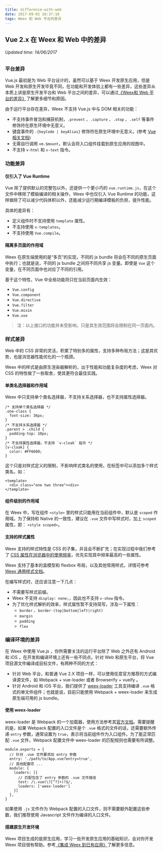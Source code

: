```yaml
---
title: difference-with-web
date: 2017-09-01 16:37:10
tags: Weex 和 Web 平台的差异
---
```


## Vue 2.x 在 Weex 和 Web 中的差异
###### Updated time: 14/06/2017

### 平台差异
Vue.js 最初是为 Web 平台设计的，虽然可以基于 Weex 开发原生应用，但是 Web 开发和原生开发毕竟不同，在功能和开发体验上都有一些差异，这些差异从本质上讲是原生开发平台和 Web 平台之间的差异，可以通过[《Weex和 Web 平台的差异》](http://weex.apache.org/cn/references/platform-difference.html)了解更多细节和原因。

由于运行平台存在差异，Weex 不支持 Vue.js 中与 DOM 相关的功能：

* 不支持事件冒泡和捕获机制，`.prevent` 、`.capture` 、`.stop` 、`.self` 等事件修饰符在原生环境中无意义。
* 键盘事件的 `.{keyCode | keyAlias}` 修饰符在原生环境中无意义。(参考 [Vue 相关文档](https://cn.vuejs.org/v2/guide/events.html#按键修饰符))
* 无需自行调用 `vm.$mount`，默认会将入口组件挂载到原生应用的视图中。
* 不支持 `v-html` 和 `v-text` 指令。

### 功能差异

#### 仅引入了 Vue Runtime
Vue 除了提供默认的完整包以外，还提供一个更小巧的 `vue.runtime.js`，在这个文件中移除了模板编译的相关操作，Weex 中也仅引入 Vue Runtime 的功能，这样做除了可以减少代码体积以外，还能减少运行期编译模板的负担，提升性能。

具体的差异有：

* 定义组件时不支持使用 `template` 属性。
* 不支持使用 `x-templates`。
* 不支持使用 `Vue.compile`。

#### 隔离多页面的作用域
Weex 在原生端使用的是“多页”的实现，不同的 js bundle 将会在不同的原生页面中执行；也就是说，不同的 js bundle 之间将不同共享 js 变量。即使是 `Vue` 这个变量，在不同页面中也对应了不同的引用。

基于这个特性，Vue 中全局功能将只在当前页面内生效：

* `Vue.config`
* `Vue.component`
* `Vue.directive`
* `Vue.filter`
* `Vue.mixin`
* `Vue.use`

> 注：以上接口的功能并未受影响，只是其生效范围将会限制在同一页面内。

### 样式差异
Web 中的 CSS 非常的灵活，积累了特别多的属性，支持多种布局方法；这是其优势，也是浏览器性能优化的一个瓶颈。

Weex 中的样式是由原生渲染器解析的，出于性能和功能复杂度的考虑，Weex 对 CSS 的特性做了一些取舍，使其更符合最佳实践。

#### 单类名选择器和作用域
Weex 中只支持单个类名选择器，不支持关系选择器，也不支持属性选择器。
```
/* 支持单个类名选择器 */
.one-class {
  font-size: 36px;
}
/* 不支持关系选择器 */
.parent > .child {
  padding-top: 10px;
}
/* 不支持属性选择器，不支持 `v-cloak` 指令 */
[v-cloak] {
  color: #FF6600;
}
```
这个只是对样式定义的限制，不影响样式类名的使用，在标签中可以添加多个样式类名，如：
```
<template>
  <div class="one two three"><div>
</template>
```

#### 组件级别的作用域
在 Weex 中，写在组件 `<style>` 里的样式只能用在当前组件中，默认是 `scoped` 作用域。为了保持和 Native 的一致性，建议在 `.vue` 文件中写样式时，加上 `scoped` 属性，即： `<style scoped>`。

#### 支持的样式属性
Weex 支持的样式特性是 CSS 的子集，并且会不断扩充；在实现过程中我们参考了 [CSS 属性在浏览器中的使用频率](https://gist.github.com/Jinjiang/ea6b403036b7287cf8b8508729b77ac0#css-properties)，优先实现其中频率最高的一些属性。

Weex 支持了基本的盒模型和 flexbox 布局，以及其他常用样式，详情可参考[Weex 通用样式文档](http://weex.apache.org/cn/references/common-style.html)。

在编写样式时，还应该注意一下几点：

* 不需要写样式前缀。
* Weex 不支持 `display: none;`，因此也不支持 `v-show` 指令。
* 为了优化样式解析的效率，样式属性暂不支持简写，涉及一下属性：
  * `border` 、`border-(top|bottom|left|right)`
  * `margin`
  * `padding`
  * `flex`

### 编译环境的差异
在 Weex 中使用 Vue.js ，你所需要关注的运行平台除了 Web 之外还有 Android 和 iOS ，在开发和编译环境上还有一些不同点。针对 Web 和原生平台，将 Vue 项目源文件编译成目标文件，有两种不同的方式：

* 针对 Web 平台，和普通 Vue 2.X 项目一样，可以使用任意官方推荐的方式编译源文件，如 Webpack + vue-loader 或者 Browserify + vueify 。
* 针对 Android 和 iOS 平台，我们提供了 [weex-loader](https://github.com/weexteam/weex-loader) 工具支持编译 `.vue` 格式的单文件组件；也就是说，目前只能使用 Webpack + weex-loader 来生成原生端可用的 js bundle。

#### 使用 weex-loader
weex-loader 是 Webpack 的一个加载器，使用方法参考其[官方文档](http://webpack.github.io/docs/using-loaders.html)。需要提醒的是，如果 Webpack 配置的入口文件是个 `.vue` 格式的文件的话，还需要额外传递 `entry` 参数，通常设置为
`true`，表示将当前组件作为入口组件。为了能正常匹配 `.vue` 文件，Webpack 配置文件中 weex-loader 的匹配规则也需要有所调整。
```
module.exports = {
  // 针对 .vue 文件要添加 entry 参数
  entry: './path/to/App.vue?entry=true',
  // 其他配置项 ...
  module: {
    loaders: [{
      // 匹配包含了 entry 参数的 .vue 文件路径
      test: /\.vue(\?[^?]+)?$/,
      loaders: ['weex-loader']
    }]
  },
}
```
如果使用 `.js` 文件作为 Webpack 配置的入口文件，则不需要额外配置这些参数，我们推荐使用 Javascript 文件作为编译的入口文件。

#### 搭建原生开发环境
Weex 项目生成的是原生应用，学习一些开发原生应用的基础知识，会对你开发 Weex 项目很有帮助。参考[《集成 Weex 到已有应用》](http://weex.apache.org/cn/guide/integrate-to-your-app.html)了解更多信息。